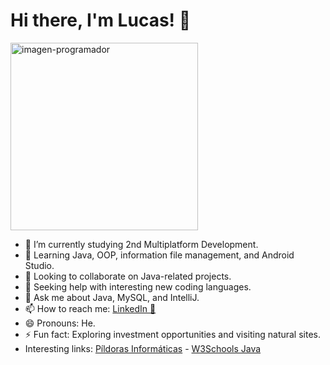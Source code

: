 <h1>Hi there, I'm Lucas! 👋</h1>

<img src="https://github.com/user-attachments/assets/a22c2f45-c686-4226-812f-9a9e96857f6f" alt="imagen-programador" width="300" />

- 🔭 I’m currently studying 2nd Multiplatform Development.
- 🌱 Learning Java, OOP, information file management, and Android Studio.
- 👯 Looking to collaborate on Java-related projects.
- 🤔 Seeking help with interesting new coding languages.
- 💬 Ask me about Java, MySQL, and IntelliJ.
- 📫 How to reach me: [LinkedIn 🔗](https://www.linkedin.com/in/lucasbmolina/)
- 😄 Pronouns: He.
- ⚡ Fun fact: Exploring investment opportunities and visiting natural sites.
- Interesting links: [Píldoras Informáticas](https://www.youtube.com/@pildorasinformaticas?app=desktop) - [W3Schools Java](https://www.w3schools.com/java/default.asp)
